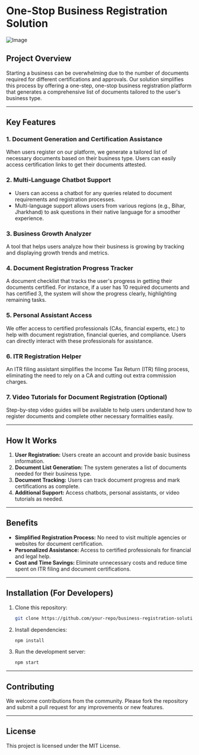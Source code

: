 # One-Stop Business Registration Solution

![Image](https://github.com/user-attachments/assets/cfa5a52a-10da-42b2-9b67-c18b21721b5f)

## Project Overview

Starting a business can be overwhelming due to the number of documents required for different certifications and approvals. Our solution simplifies this process by offering a one-step, one-stop business registration platform that generates a comprehensive list of documents tailored to the user's business type.

---

## Key Features

### 1. Document Generation and Certification Assistance
When users register on our platform, we generate a tailored list of necessary documents based on their business type. Users can easily access certification links to get their documents attested.

### 2. Multi-Language Chatbot Support
- Users can access a chatbot for any queries related to document requirements and registration processes.
- Multi-language support allows users from various regions (e.g., Bihar, Jharkhand) to ask questions in their native language for a smoother experience.

### 3. Business Growth Analyzer
A tool that helps users analyze how their business is growing by tracking and displaying growth trends and metrics.

### 4. Document Registration Progress Tracker
A document checklist that tracks the user's progress in getting their documents certified. For instance, if a user has 10 required documents and has certified 3, the system will show the progress clearly, highlighting remaining tasks.

### 5. Personal Assistant Access
We offer access to certified professionals (CAs, financial experts, etc.) to help with document registration, financial queries, and compliance. Users can directly interact with these professionals for assistance.

### 6. ITR Registration Helper
An ITR filing assistant simplifies the Income Tax Return (ITR) filing process, eliminating the need to rely on a CA and cutting out extra commission charges.

### 7. Video Tutorials for Document Registration (Optional)
Step-by-step video guides will be available to help users understand how to register documents and complete other necessary formalities easily.

---

## How It Works
1. **User Registration:** Users create an account and provide basic business information.
2. **Document List Generation:** The system generates a list of documents needed for their business type.
3. **Document Tracking:** Users can track document progress and mark certifications as complete.
4. **Additional Support:** Access chatbots, personal assistants, or video tutorials as needed.

---

## Benefits
- **Simplified Registration Process:** No need to visit multiple agencies or websites for document certification.
- **Personalized Assistance:** Access to certified professionals for financial and legal help.
- **Cost and Time Savings:** Eliminate unnecessary costs and reduce time spent on ITR filing and document certifications.

---

## Installation (For Developers)
1. Clone this repository:
   ```bash
   git clone https://github.com/your-repo/business-registration-solution.git
   ```
2. Install dependencies:
   ```bash
   npm install
   ```
3. Run the development server:
   ```bash
   npm start
   ```


---

## Contributing
We welcome contributions from the community. Please fork the repository and submit a pull request for any improvements or new features.

---


## License
This project is licensed under the MIT License.


